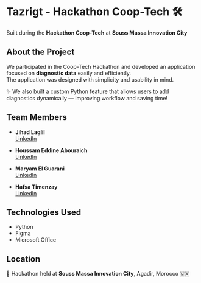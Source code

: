 # Tazrigt - Hackathon Coop-Tech 🛠
Built during the **Hackathon Coop-Tech** at **Souss Massa Innovation City**

## About the Project  
We participated in the Coop-Tech Hackathon and developed an application focused on **diagnostic data** easily and efficiently.  
The application was designed with simplicity and usability in mind.  

✨ We also built a custom Python feature that allows users to add diagnostics dynamically — improving workflow and saving time!  

## Team Members

- **Jihad Laglil**  
  [LinkedIn](https://www.linkedin.com/in/jihad-laglil-433182327/)

- **Houssam Eddine Abouraich**  
  [LinkedIn](https://www.linkedin.com/in/your-link-here)

- **Maryam El Guarani**  
  [LinkedIn](https://www.linkedin.com/in/maryam-el-guarani-71039420b/)

- **Hafsa Timenzay**  
  [LinkedIn](https://www.linkedin.com/in/hafsa-timenzay-698b72293/)

## Technologies Used  
- Python 
- Figma
- Microsoft Office

## Location  
📍 Hackathon held at **Souss Massa Innovation City**, Agadir, Morocco 🇲🇦
